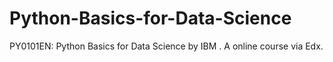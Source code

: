 # Python-Basics-for-Data-Science
PY0101EN: Python Basics for Data Science by IBM . A online course via Edx.
